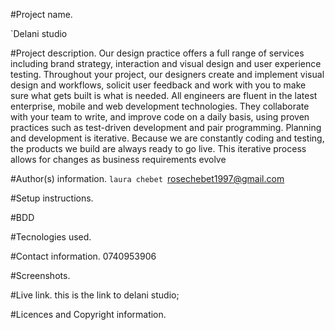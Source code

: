 #Project name.
   
   
   `Delani studio


#Project description.
Our design practice offers a full range of services including brand strategy, interaction and visual design and user experience testing.
Throughout your project, our designers create and implement visual design and workflows, solicit user feedback and work with you to make sure what gets built is what is needed.
All engineers are fluent in the latest enterprise, mobile and web development technologies.
They collaborate with your team to write, and improve code on a daily basis, using proven practices such as test-driven development and pair programming.
Planning and development is iterative. Because we are constantly coding and testing, the products we build are always ready to go live. 
This iterative process allows for changes as business requirements evolve


#Author(s) information.
 `laura chebet
 `rosechebet1997@gmail.com

#Setup instructions.


#BDD


#Tecnologies used.


#Contact information.
0740953906

#Screenshots.



#Live link.
this is the link to delani studio;


#Licences and Copyright information.




